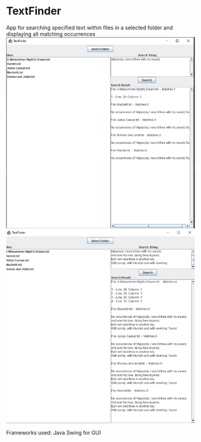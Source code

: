 # TextFinder

App for searching specified text within files in a selected folder and displaying all matching occurrences<br/>
![Screenshot](<Screenshot(1).png>)
![Screenshot](<Screenshot(2).png>)

Frameworks used: Java Swing for GUI
